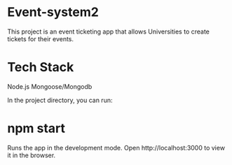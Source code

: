 ﻿# Event-system2

This project is an event ticketing app that allows Universities to create tickets for their events.

Tech Stack
==========
Node.js
Mongoose/Mongodb

In the project directory, you can run:

# npm start

Runs the app in the development mode.
Open http://localhost:3000 to view it in the browser.

